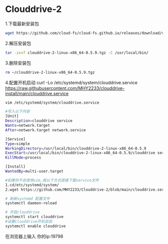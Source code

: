 # Clouddrive-2

1.下载最新安装包
```bash
wget https://github.com/cloud-fs/cloud-fs.github.io/releases/download/v0.5.9/clouddrive-2-linux-x86_64-0.5.9.tgz
```

2.解压安装包
```bash
tar -zxvf clouddrive-2-linux-x86_64-0.5.9.tgz -C /usr/local/bin/
```

3.删除安装包
```bash
rm ~/clouddrive-2-linux-x86_64-0.5.9.tgz
```
4.配置开机启动
curl -Lo /etc/systemd/system/clouddrive.service https://raw.githubusercontent.com/MHY2233/clouddrive-install/main/clouddrive.service
```bash
vim /etc/systemd/system/clouddrive.service

#写入以下内容
[Unit]
Description=clouddrive service
Wants=network.target
After=network.target network.service

[Service]
Type=simple
WorkingDirectory=/usr/local/bin/clouddrive-2-linux-x86_64-0.5.9
ExecStart=/usr/local/bin/clouddrive-2-linux-x86_64-0.5.9/clouddrive server
KillMode=process

[Install]
WantedBy=multi-user.target

#如果你不会使用vim,按以下方式直接下载service文件
1.cd/etc/systemd/system/
2.wget https://github.com/MHY2233/Clouddrive-2/blob/main/clouddrive.service

# 刷新systemd 配置文件
systemctl daemon-reload

# 开启clouddrive
systemctl start clouddrive
#设置clouddrive开机自启
systemctl enable clouddrive
```
在浏览器上输入 你的ip:19798
